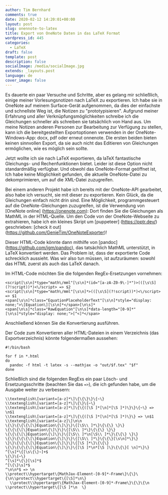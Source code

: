 ```yaml
---
author: Tim Bernhard
comments: true
date: 2020-02-12 14:20:01+00:00
layout: post
slug: onennote-to-latex
title: Export von OneNote Daten in das LaTeX Format
wordpress_id: 445
categories:
  - LaTeX
draft: false
template: post
description: false
socialImage: /media/socialImage.jpg
extends: _layouts.post
language: de
cover_image: false
---
```


Es dauerte ein paar Versuche und Schritte, aber es gelang mir schließlich, einige meiner Vorlesungsnotizen nach LaTeX zu exportieren.
Ich habe sie in OneNote auf meinem Surface-Gerät aufgenommen, da dies der einfachste und schnellste Weg ist, die Notizen zu "prototypisieren". Aufgrund meiner Erfahrung und aller Verknüpfungsmöglichkeiten schreibe ich die Gleichungen schneller als
schreiben sie tatsächlich von Hand aus.
Um meine Notizen anderen Personen zur Bearbeitung zur Verfügung zu stellen, kann ich die bereitgestellten Exportoptionen verwenden
in der OneNote-Windows-App: docx, pdf oder erneut onnenote. Die ersten beiden bieten keinen sinnvollen Export, da sie auch nicht das Editieren von Gleichungen ermöglichen, wie es möglich sein sollte.

Jetzt wollte ich sie nach LaTeX exportieren, da laTeX fantastische Gleichungs- und Rechenfunktionen bietet.
Leider ist diese Option nicht standardmäßig verfügbar.
Und obwohl das OneNote-Format geöffnet ist,
Ich habe keine Möglichkeit gefunden, die aktuelle OneNote-Datei zu dekomprimieren, um auf die XML-Datei zuzugreifen.

Bei einem anderen Projekt habe ich bereits mit der OneNote-API gearbeitet, also habe ich versucht, sie mit dieser zu exportieren.
Kein Glück, da die Gleichungen einfach nicht drin sind.
Eine Möglichkeit, programmgesteuert auf die OneNote-Gleichungen zuzugreifen, ist die Verwendung von [OneNote online] (https://onenote.com): Dort finden Sie die Gleichungen als MathML in der HTML-Quelle.
Um den Code von der OneNote-Webseite zu extrahieren, habe ich ein kleines Skript um [puppeteer] (https://pptr.dev/) geschrieben: [check it out] (https://github.com/GenieTim/OneNoteExporter)!

Dieser HTML-Code könnte dann mithilfe von [pandoc] (https://github.com/jgm/pandoc), das tatsächlich MathML unterstützt, in LaTeX konvertiert werden.
Das Problem ist, dass der exportierte Code schrecklich aussieht.
Was wir also tun müssen, ist aufzuräumen: sowohl das HTML zuerst als auch das LaTeX danach.

Im HTML-Code möchten Sie die folgenden RegEx-Ersetzungen vornehmen:

    <script[\s\n]*type="math\/mml"[\s\n]*(id="[a-zA-Z0-9\-]*")>(([\s\S](?!script))*)<\/script> => $2
    <script[\s\n]*type="math\/mml"[\s\n]*>(([\s\S](?!script))*)<\/script> => $1
    <span[\s\n]*class="EquationPlaceholderText"[\s\n]*style="display: none;">\[Equation\][\s\n]*</span>[\n\s]*<span[\n\s]*class="RawEquation"[\n\s]*data-length="[0-9]*"[\n\s]*style="display: none;">[^<]*</span>

Anschließend können Sie die Konvertierung ausführen.

Der Code zum Konvertieren aller HTML-Dateien in einem Verzeichnis (das Exportverzeichnis) könnte folgendermaßen aussehen:

    #!/bin/bash

    for f in *.html 
    do
      pandoc -f html -t latex -s --mathjax -o "out/$f.tex" "$f"
    done

Schließlich sind die folgenden RegExs ein paar Lösch- und Ersetzungsschritte (beachten Sie das `=>`), die ich gefunden habe, um die Ausgabe weiter zu verbessern:

    \\textenglish\[variant=[a-z]*\]\{\{\}\}\{~\}
    \\textenglish\[variant=[a-z]*\]\{\}\{~\}
    \\textenglish\[variant=[a-z]*\]\{\{([\S ]*[\n]*[\S ]*)\}\}\{~\} => \n$1
    \\textenglish\[variant=[a-z]*\]\{\{([\S ]*[\n]*[\S ]*)\}\} => \n$1
    \\textenglish\[variant=[a-z]\]\n\n
    \{\}\{\{\{\[\}Equation\{\]\}\}\{[\S\\ ]*\}\{\{\} \}\}
    \{\{\{\[\}Equation\{\]\}\}\{[\S\\ ]*\}\{\{\} \}\}
    \{\{\{\[\}Equation\{\]\}\}\{[\S\\ ]*\n[\S\\ ]*\}\{\{\} \}\}
    \{\}\{\{\{\[\}Equation\{\]\}\}\{[\S\\ ]*\}\{\{\}[\s\n]*\}\}
    \}\}\{\{\{\[\}Equation\{\]\}\}\{[\S ]*\}\{\{\}
    \{\}\{\{\{\[\}Equation\{\]\}\}\{[\S ]*\n*[\S ]\}\{\{\}[ \n]*\}\}
    ^[\s]*\{[\s\{\}~]+$
    \{\}\{~\}
    ^[\s]*\{\}[\s]*$
    ^[\{\}\s]*$
    ^\n\n*$ => \n
    \\protect\\hypertarget\{MathJax-Element-[0-9]*-Frame\}\{\}\{\n\\protect\\hypertarget\{[\S]*\n\}
      \\protect\\hypertarget\{MathJax-Element-[0-9]*-Frame\}\{\}\{\n  \\protect\\hypertarget\{[\S ]*\n  \}
